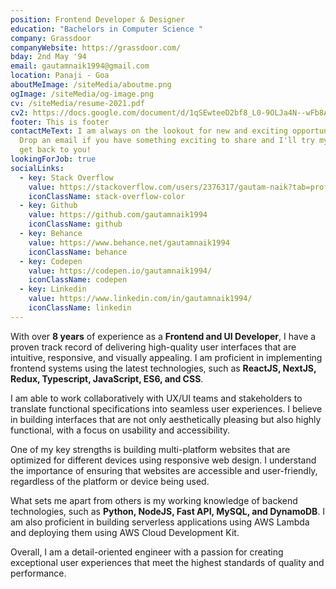 ```yaml
---
position: Frontend Developer & Designer
education: "Bachelors in Computer Science "
company: Grassdoor
companyWebsite: https://grassdoor.com/
bday: 2nd May '94
email: gautamnaik1994@gmail.com
location: Panaji - Goa
aboutMeImage: /siteMedia/aboutme.png
ogImage: /siteMedia/og-image.png
cv: /siteMedia/resume-2021.pdf
cv2: https://docs.google.com/document/d/1qSEwteeD2bf8_L0-9OLJa4N--wFb8ApMShBwx571WwM/edit?usp=sharing
footer: This is footer
contactMeText: I am always on the lookout for new and exciting opportunities.
  Drop an email if you have something exciting to share and I'll try my best to
  get back to you!
lookingForJob: true
socialLinks:
  - key: Stack Overflow
    value: https://stackoverflow.com/users/2376317/gautam-naik?tab=profile
    iconClassName: stack-overflow-color
  - key: Github
    value: https://github.com/gautamnaik1994
    iconClassName: github
  - key: Behance
    value: https://www.behance.net/gautamnaik1994
    iconClassName: behance
  - key: Codepen
    value: https://codepen.io/gautamnaik1994/
    iconClassName: codepen
  - key: Linkedin
    value: https://www.linkedin.com/in/gautamnaik1994/
    iconClassName: linkedin
---
```


With over **8 years** of experience as a **Frontend and UI Developer**, I have a proven track record of delivering high-quality user interfaces that are intuitive, responsive, and visually appealing. I am proficient in implementing frontend systems using the latest technologies, such as **ReactJS, NextJS, Redux, Typescript, JavaScript, ES6, and CSS**.

I am able to work collaboratively with UX/UI teams and stakeholders to translate functional specifications into seamless user experiences. I believe in building interfaces that are not only aesthetically pleasing but also highly functional, with a focus on usability and accessibility.

One of my key strengths is building multi-platform websites that are optimized for different devices using responsive web design. I understand the importance of ensuring that websites are accessible and user-friendly, regardless of the platform or device being used.

What sets me apart from others is my working knowledge of backend technologies, such as **Python, NodeJS, Fast API, MySQL, and DynamoDB**. I am also proficient in building serverless applications using AWS Lambda and deploying them using AWS Cloud Development Kit.

Overall, I am a detail-oriented engineer with a passion for creating exceptional user experiences that meet the highest standards of quality and performance.